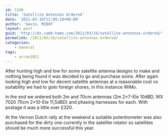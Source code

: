 ```yaml
---
id: 1348
title: 'Satellite Antennas Ordered'
date: '2011-03-16T11:09:18+00:00'
author: 'Gavin, M1BXF'
layout: post
guid: 'http://dx.camb-hams.com/2011/03/16/satellite-antennas-ordered/'
permalink: /2011/03/16/satellite-antennas-ordered/
categories:
    - General
tags:
    - arran2011
---
```


After hunting high and low for some satellite antenna designs to make and nothing being found it was decided to go and purchase some. After again looking high and low for decent satellite antennas at a reasonable cost vs suitability we had to goto foreign shores, in this instance WiMo.


In the end we ordered both 2m and 70cm antennas (2m 2×7-Ele 10dBD, WX 7020 70cm 2×10-Ele 11,5dBD) and phasing harnesses for each. With postage it was a little over £320.

At the Vernon Dutch rally at the weekend a suitable potentiometer was also purchased for the dirty one currently in the satellite rotator so satellites should be much more successful this year.